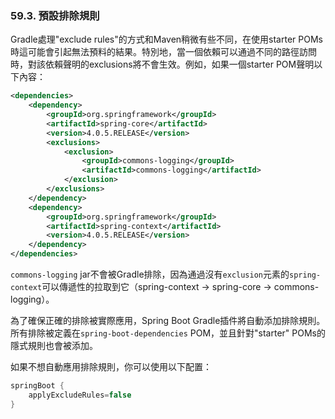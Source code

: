 ### 59.3. 預設排除規則

Gradle處理"exclude rules"的方式和Maven稍微有些不同，在使用starter POMs時這可能會引起無法預料的結果。特別地，當一個依賴可以通過不同的路徑訪問時，對該依賴聲明的exclusions將不會生效。例如，如果一個starter POM聲明以下內容：
```xml
<dependencies>
    <dependency>
        <groupId>org.springframework</groupId>
        <artifactId>spring-core</artifactId>
        <version>4.0.5.RELEASE</version>
        <exclusions>
            <exclusion>
                <groupId>commons-logging</groupId>
                <artifactId>commons-logging</artifactId>
            </exclusion>
        </exclusions>
    </dependency>
    <dependency>
        <groupId>org.springframework</groupId>
        <artifactId>spring-context</artifactId>
        <version>4.0.5.RELEASE</version>
    </dependency>
</dependencies>
```
`commons-logging` jar不會被Gradle排除，因為通過沒有`exclusion`元素的`spring-context`可以傳遞性的拉取到它（spring-context → spring-core → commons-logging）。

為了確保正確的排除被實際應用，Spring Boot Gradle插件將自動添加排除規則。所有排除被定義在`spring-boot-dependencies` POM，並且針對"starter" POMs的隱式規則也會被添加。

如果不想自動應用排除規則，你可以使用以下配置：
```gradle
springBoot {
    applyExcludeRules=false
}
```
